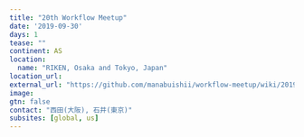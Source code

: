 ```yaml
---
title: "20th Workflow Meetup"
date: '2019-09-30'
days: 1
tease: ""
continent: AS
location:
  name: "RIKEN, Osaka and Tokyo, Japan"
location_url: 
external_url: "https://github.com/manabuishii/workflow-meetup/wiki/20190930"
image:
gtn: false
contact: "西田(大阪), 石井(東京)"
subsites: [global, us]
---
```

